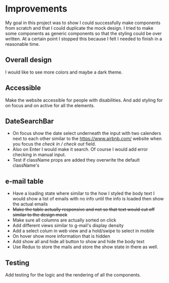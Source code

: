 # Improvements

My goal in this project was to show I could successfully make components from scratch and that I could duplicate the mock design. I tried to make some components as generic components so that the styling could be over written. At a certain point I stopped this because I felt I needed to finish in a reasonable time.

## Overall design

I would like to see more colors and maybe a dark theme.

## Accessible

Make the website accessible for people with disabilities. And add styling for on focus and on active for all the elements.

## DateSearchBar

- On focus show the date select underneath the input with two calenders next to each other similar to the https://www.airbnb.com/ website when you focus the _check in / check out_ field.
- Also on Enter I would make it search. Of course I would add error checking in manual input.
- Test if className props are added they overwrite the default className's

## e-mail table

- Have a loading state where similar to the how I styled the body text I would show a list of emails with no info until the info is loaded then show the actual emails
- ~~Make the table actually responsive and not so that text would cut off similar to the design mock~~
- Make sure all columns are actually sorted on click
- Add different views similar to g-mail's display density
- Add a select colum in web view and a hold/swipe to select in mobile
- On hover show more information that is hidden
- Add show all and hide all button to show and hide the body text
- Use Redux to store the mails and store the show state in there as well.

## Testing

Add testing for the logic and the rendering of all the components.

